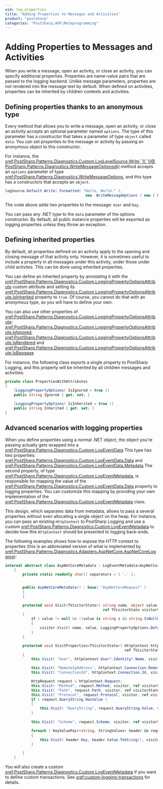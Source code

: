 ```yaml
---
uid: log-properties
title: "Adding Properties to Messages and Activities"
product: "postsharp"
categories: "PostSharp;AOP;Metaprogramming"
---
```

# Adding Properties to Messages and Activities

When you write a message, open an activity, or close an activity, you can specify additional properties. Properties are name-value pairs that are passed to the logging backend. Unlike message parameters, properties are not rendered into the message text by default. When defined on activities, properties can be inherited by children contexts and activities.


## Defining properties thanks to an anonymous type

Every method that allows you to write a message, open an activity, or close an activity accepts an optional parameter named `options`. The type of this parameter has a constructor that takes a parameter of type `object` called `data`. You can set properties to the message or activity by passing an anonymous object to this constructor. 

For instance, the <xref:PostSharp.Patterns.Diagnostics.Custom.LogLevelSource.Write``1(``0@,PostSharp.Patterns.Diagnostics.WriteMessageOptions@)> method accepts an `options` parameter of type <xref:PostSharp.Patterns.Diagnostics.WriteMessageOptions>, and this type has a constructors that accepts an `object`. 

```csharp
logSource.Default.Write( Formatted( "Hello, World." ), 
                                     new  WriteMessageOptions ( new { User = User.Identity.Name,  Day = DateTime.Today.DayOfWeek } ) );
```

The code above adds two properties to the message: `User` and `Day`. 

You can pass any .NET type to the `data` parameter of the options constructor. By default, all public instance properties will be exported as logging properties unless they throw an exception. 


## Defining inherited properties

By default, all properties defined on an activity apply to the opening and closing message of that activity only. However, it is sometimes useful to include a property in all messages under this activity, under those under child activites. This can be done using inherited properties.

You can define an inherited property by annotating it with the <xref:PostSharp.Patterns.Diagnostics.Custom.LoggingPropertyOptionsAttribute> custom attribute and setting its <xref:PostSharp.Patterns.Diagnostics.Custom.LoggingPropertyOptionsAttribute.IsInherited> property to `true`. Of course, you cannot do that with an anonymous type, so you will have to define your own. 

You can also use other properties of <xref:PostSharp.Patterns.Diagnostics.Custom.LoggingPropertyOptionsAttribute>: <xref:PostSharp.Patterns.Diagnostics.Custom.LoggingPropertyOptionsAttribute.IsIgnored>, <xref:PostSharp.Patterns.Diagnostics.Custom.LoggingPropertyOptionsAttribute.IsRendered> and <xref:PostSharp.Patterns.Diagnostics.Custom.LoggingPropertyOptionsAttribute.IsBaggage> 

For instance, the following class exports a single property to PostSharp Logging, and this property will be inherited by all children messages and activities:

```csharp
private class PropertiesWithAttributes
{
    [LoggingPropertyOptions( IsIgnored = true )]
    public string Ignored { get; set; }

    [LoggingPropertyOptions( IsInherited = true )]
    public string Inherited { get; set; }
}
```


## Advanced scenarios with logging properties

When you define properties using a normal .NET object, the object you're passing actually gets wrapped into a <xref:PostSharp.Patterns.Diagnostics.Custom.LogEventData> This type has two properties: <xref:PostSharp.Patterns.Diagnostics.Custom.LogEventData.Data> and <xref:PostSharp.Patterns.Diagnostics.Custom.LogEventData.Metadata> The second property, of type <xref:PostSharp.Patterns.Diagnostics.Custom.LogEventMetadata>, is responsible for mapping the value of the <xref:PostSharp.Patterns.Diagnostics.Custom.LogEventData.Data> property to logging properties. You can customize this mapping by providing your own implementation of the <xref:PostSharp.Patterns.Diagnostics.Custom.LogEventMetadata> class. 

This design, which separates data from metadata, allows to pass a several properties without even allocating a single object on the heap. For instance, you can pass an existing `HttpContext` to PostSharp Logging and use a custom <xref:PostSharp.Patterns.Diagnostics.Custom.LogEventMetadata> to decide how this `HttpContext` should be presented to logging back-ends. 

The following examples shows how to expose the HTTP context to properties (this is an abbreviated version of what is implemented by <xref:PostSharp.Patterns.Diagnostics.Adapters.AspNetCore.AspNetCoreLogging>): 

```csharp
internal abstract class AspNetCoreMetadata : LogEventMetadata<AspNetCoreRequestExpressionModel>
    {
        private static readonly char[] separators = { ',' };


        public AspNetCoreMetadata() : base( "AspNetCoreRequest" )
        {
        }

        protected void Visit<TVisitorState>( string name, object value, ILoggingPropertyVisitor<TVisitorState> visitor, 
		                                     ref TVisitorState visitorState2, bool isBaggage = false )
        {
            if ( value != null && !(value is string s && string.IsNullOrEmpty( s )) )
            {
                visitor.Visit( name, value, LoggingPropertyOptions.Default.WithIsBaggage( isBaggage ), ref visitorState2 );
            }
        }

        protected void VisitProperties<TVisitorState>( HttpContext httpContext, ILoggingPropertyVisitor<TVisitorState> visitor, 
		                                               ref TVisitorState visitorState )
        {
            this.Visit( "User", httpContext.User?.Identity?.Name, visitor, ref visitorState );

            this.Visit( "RemoteIpAddress", httpContext.Connection.RemoteIpAddress, visitor, ref visitorState );
            this.Visit( "ConnectionId", httpContext.Connection.Id, visitor, ref visitorState );

            HttpRequest request = httpContext.Request;
            this.Visit( "Method", request.Method, visitor, ref visitorState );
            this.Visit( "Path", request.Path, visitor, ref visitorState );
            this.Visit( "Protocol", request.Protocol, visitor, ref visitorState );
            if ( request.QueryString.HasValue )
            {
                this.Visit( "QueryString", request.QueryString.Value, visitor, ref visitorState );
            }
			
            this.Visit( "Scheme", request.Scheme, visitor, ref visitorState );

            foreach ( KeyValuePair<string, StringValues> header in request.Headers )
            {
                this.Visit( header.Key, header.Value.ToString(), visitor, ref visitorState );
            }

        }
    }
```

You will also create a custom <xref:PostSharp.Patterns.Diagnostics.Custom.LogEventMetadata> if you want to define custom transactions. See <xref:custom-logging-transactions> for details. 

